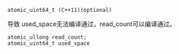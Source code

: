  ```
 atomic_uint64_t (C++11)(optional)
 ```
 导致 used_space无法编译通过，read_count可以编译通过。
 ```
 atomic_ullong read_count;
 atomic_uint64_t used_space
 ```
